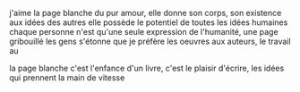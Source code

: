 j'aime la page blanche
du pur amour, elle donne son corps, son existence aux idées des autres
elle possède le potentiel de toutes les idées humaines
chaque personne n'est qu'une seule expression de l'humanité, une page gribouillé
les gens s'étonne que je préfère les oeuvres aux auteurs, le travail au

la page blanche c'est l'enfance d'un livre, 
c'est le plaisir d'écrire, les idées qui prennent la main de vitesse